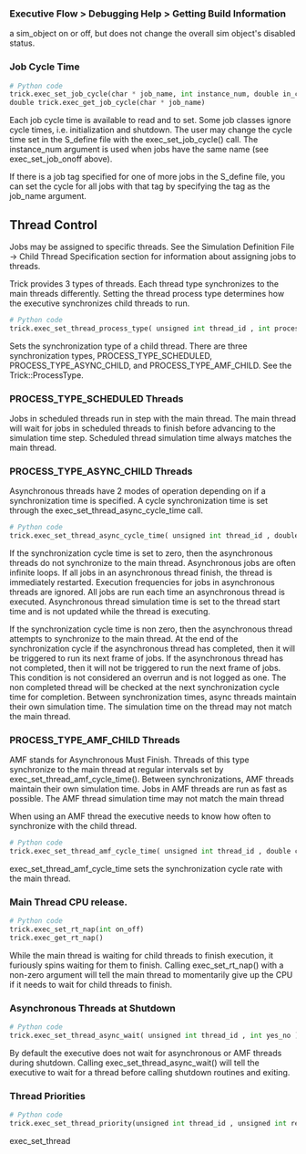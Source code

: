 ### Executive Flow > Debugging Help > Getting Build Information

 a sim_object on or off, but does not change the overall sim object's disabled status.


### Job Cycle Time

```python
# Python code
trick.exec_set_job_cycle(char * job_name, int instance_num, double in_cycle)
double trick.exec_get_job_cycle(char * job_name)
```

Each job cycle time is available to read and to set.  Some job classes ignore cycle times, i.e. initialization and shutdown.  The user may change the cycle time set in the S_define file with the exec_set_job_cycle() call.  The instance_num argument is used when jobs have the same name (see exec_set_job_onoff above).

If there is a job tag specified for one of more jobs in the S_define file, you can set the cycle for all jobs with that tag by specifying the tag as the job_name argument.

## Thread Control

Jobs may be assigned to specific threads.  See the Simulation Definition File -> Child Thread Specification section for information about assigning jobs to threads.

Trick provides 3 types of threads.  Each thread type synchronizes to the main threads differently.  Setting the thread process type determines how the executive synchronizes child threads to run.

```python
# Python code
trick.exec_set_thread_process_type( unsigned int thread_id , int process_type )
```

Sets the synchronization type of a child thread. There are three synchronization types, PROCESS_TYPE_SCHEDULED, PROCESS_TYPE_ASYNC_CHILD, and PROCESS_TYPE_AMF_CHILD.  See the Trick::ProcessType.

### PROCESS_TYPE_SCHEDULED Threads

Jobs in scheduled threads run in step with the main thread.  The main thread will wait for jobs in scheduled threads to finish before advancing to the simulation time step.  Scheduled thread simulation time always matches the main thread.

### PROCESS_TYPE_ASYNC_CHILD Threads

Asynchronous threads have 2 modes of operation depending on if a synchronization time is specified. A cycle synchronization time is set through the exec_set_thread_async_cycle_time call.

```python
# Python code
trick.exec_set_thread_async_cycle_time( unsigned int thread_id , double cycle_time ) ;
```

If the synchronization cycle time is set to zero, then the asynchronous threads do not synchronize to the main thread.  Asynchronous jobs are often infinite loops.  If all jobs in an asynchronous thread finish, the thread is immediately restarted.  Execution frequencies for jobs in asynchronous threads are ignored.  All jobs are run each time an asynchronous thread is executed.  Asynchronous thread simulation time is set to the thread start time and is not updated while the thread is executing.

If the synchronization cycle time is non zero, then the asynchronous thread attempts to synchronize to the main thread.  At the end of the synchronization cycle if the asynchronous thread has completed, then it will be triggered to run its next frame of jobs.  If the asynchronous thread has not completed, then it will not be triggered to run the next frame of jobs.  This condition is not considered an overrun and is not logged as one.  The non completed thread will be checked at the next synchronization cycle time for completion.  Between synchronization times, async threads maintain their own simulation time.  The simulation time on the thread may not match the main thread.

### PROCESS_TYPE_AMF_CHILD Threads

AMF stands for Asynchronous Must Finish.  Threads of this type synchronize to the main thread at regular intervals set by exec_set_thread_amf_cycle_time().  Between synchronizations, AMF threads maintain their own simulation time.  Jobs in AMF threads are run as fast as possible.  The AMF thread simulation time may not match the main thread

When using an AMF thread the executive needs to know how often to synchronize with the child thread.

```python
# Python code
trick.exec_set_thread_amf_cycle_time( unsigned int thread_id , double cycle_time ) ;
```

exec_set_thread_amf_cycle_time sets the synchronization cycle rate with the main thread.

### Main Thread CPU release.

```python
# Python code
trick.exec_set_rt_nap(int on_off)
trick.exec_get_rt_nap()
```

While the main thread is waiting for child threads to finish execution, it furiously spins waiting for them to finish.  Calling exec_set_rt_nap() with a non-zero argument will tell the main thread to momentarily give up the CPU if it needs to wait for child threads to finish.

### Asynchronous Threads at Shutdown

```python
# Python code
trick.exec_set_thread_async_wait( unsigned int thread_id , int yes_no ) ;
```

By default the executive does not wait for asynchronous or AMF threads during shutdown.  Calling exec_set_thread_async_wait() will tell the executive to wait for a thread before calling shutdown routines and exiting.

### Thread Priorities

```python
# Python code
trick.exec_set_thread_priority(unsigned int thread_id , unsigned int req_priority)
```

exec_set_thread

